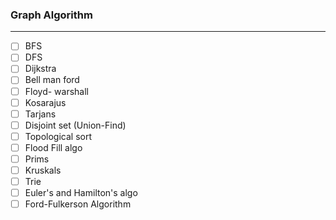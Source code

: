 ### Graph Algorithm
------------
- [ ] BFS
- [ ] DFS
- [ ] Dijkstra
- [ ] Bell man ford
- [ ] Floyd- warshall
- [ ] Kosarajus
- [ ] Tarjans
- [ ] Disjoint set (Union-Find)
- [ ] Topological sort
- [ ] Flood Fill algo
- [ ] Prims
- [ ] Kruskals
- [ ] Trie
- [ ] Euler's and Hamilton's algo
- [ ] Ford-Fulkerson Algorithm
